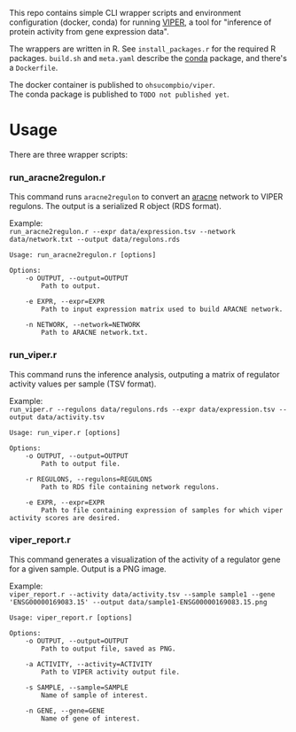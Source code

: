 This repo contains simple CLI wrapper scripts and environment configuration (docker, conda)
for running [VIPER](https://bioconductor.org/packages/release/bioc/html/viper.html),
a tool for "inference of protein activity from gene expression data".

The wrappers are written in R. See `install_packages.r` for the required R packages.
`build.sh` and `meta.yaml` describe the [conda](https://conda.io) package, and there's
a `Dockerfile`.

The docker container is published to `ohsucompbio/viper`.  
The conda package is published to `TODO not published yet`.

# Usage

There are three wrapper scripts:

### run_aracne2regulon.r

This command runs `aracne2regulon` to convert an [aracne](https://github.com/califano-lab/ARACNe-AP) network to VIPER regulons. The output is a serialized R object (RDS format).

Example:  
`run_aracne2regulon.r --expr data/expression.tsv --network data/network.txt --output data/regulons.rds`

```
Usage: run_aracne2regulon.r [options]

Options:
	-o OUTPUT, --output=OUTPUT
		Path to output.

	-e EXPR, --expr=EXPR
		Path to input expression matrix used to build ARACNE network.

	-n NETWORK, --network=NETWORK
		Path to ARACNE network.txt.
```

### run_viper.r

This command runs the inference analysis, outputing a matrix of regulator activity values per sample (TSV format).

Example:  
`run_viper.r --regulons data/regulons.rds --expr data/expression.tsv --output data/activity.tsv`

```
Usage: run_viper.r [options]

Options:
	-o OUTPUT, --output=OUTPUT
		Path to output file.

	-r REGULONS, --regulons=REGULONS
		Path to RDS file containing network regulons.

	-e EXPR, --expr=EXPR
		Path to file containing expression of samples for which viper activity scores are desired.
```


### viper_report.r

This command generates a visualization of the activity of a regulator gene for a given sample. Output is a PNG image.

Example:  
`viper_report.r --activity data/activity.tsv --sample sample1 --gene 'ENSG00000169083.15' --output data/sample1-ENSG00000169083.15.png`

```
Usage: viper_report.r [options]

Options:
	-o OUTPUT, --output=OUTPUT
		Path to output file, saved as PNG.

	-a ACTIVITY, --activity=ACTIVITY
		Path to VIPER activity output file.

	-s SAMPLE, --sample=SAMPLE
		Name of sample of interest.

	-n GENE, --gene=GENE
		Name of gene of interest.
```
